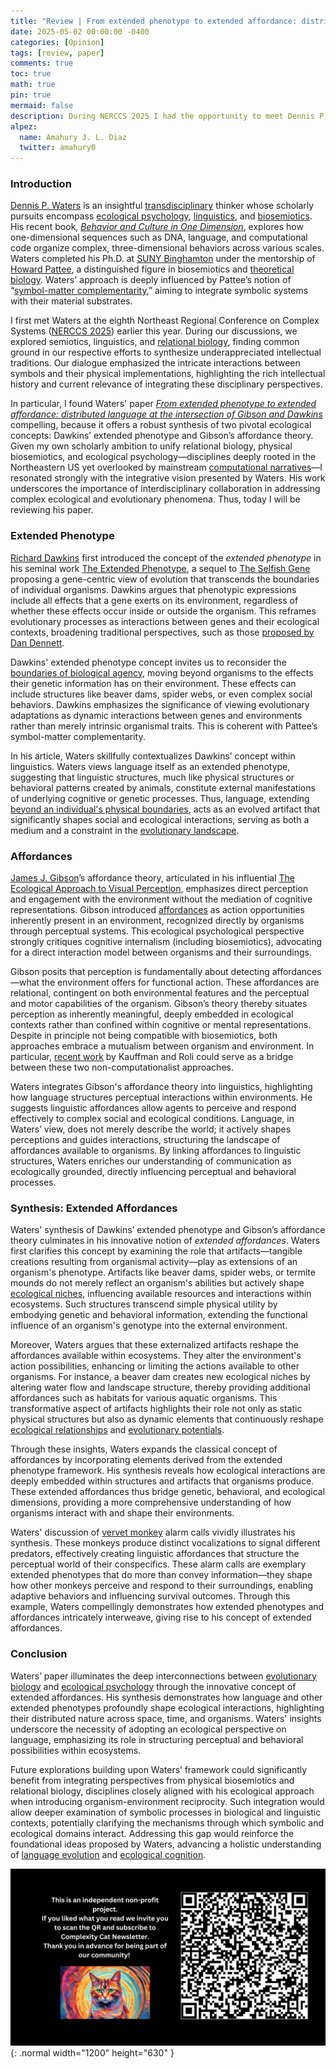 ```yaml
---
title: "Review | From extended phenotype to extended affordance: distributed language at the intersection of Gibson and Dawkins"
date: 2025-05-02 00:00:00 -0400
categories: [Opinion]
tags: [review, paper]
comments: true
toc: true 
math: true
pin: true
mermaid: false
description: During NERCCS 2025 I had the opportunity to meet Dennis P. Waters, a transdisciplinary thinker whose PhD was done under the direction of Howard Pattee. With Dennis I had the opportunity to talk about biosemiotics, relational biology and ecological psychology, conversations from which I learned a lot. Today I am going to review one of his papers, published more than ten years ago but with very interesting ideas.
alpez:
  name: Amahury J. L. Diaz
  twitter: amahury0
---
```

### Introduction
[Dennis P. Waters](https://1dimensional.com/dennis-p-waters/) is an insightful [transdisciplinary](https://en.wikipedia.org/wiki/Transdisciplinarity) thinker whose scholarly pursuits encompass [ecological psychology](https://en.wikipedia.org/wiki/Ecological_psychology), [linguistics](https://en.wikipedia.org/wiki/Linguistics), and [biosemiotics](https://en.wikipedia.org/wiki/Biosemiotics). His recent book, [_Behavior and Culture in One Dimension_](https://1dimensional.com/), explores how one-dimensional sequences such as DNA, language, and computational code organize complex, three-dimensional behaviors across various scales. Waters completed his Ph.D. at [SUNY Binghamton](https://en.wikipedia.org/wiki/Binghamton_University)  under the mentorship of [Howard Pattee](https://en.wikipedia.org/wiki/Howard_H._Pattee), a distinguished figure in biosemiotics and [theoretical biology](https://en.wikipedia.org/wiki/Mathematical_and_theoretical_biology). Waters' approach is deeply influenced by Pattee’s notion of “[symbol-matter complementarity](https://link.springer.com/chapter/10.1007/1-4020-4814-9_4),” aiming to integrate symbolic systems with their material substrates.

I first met Waters at the eighth Northeast Regional Conference on Complex Systems ([NERCCS 2025](https://nerccs2025.github.io/)) earlier this year. During our discussions, we explored semiotics, linguistics, and [relational biology](https://ahlouie.com/relational-biology/), finding common ground in our respective efforts to synthesize underappreciated intellectual traditions. Our dialogue emphasized the intricate interactions between symbols and their physical implementations, highlighting the rich intellectual history and current relevance of integrating these disciplinary perspectives. 

In particular, I found Waters' paper [_From extended phenotype to extended affordance: distributed language at the intersection of Gibson and Dawkins_](https://www.sciencedirect.com/science/article/abs/pii/S0388000112000277) compelling, because it offers a robust synthesis of two pivotal ecological concepts: Dawkins’ extended phenotype and Gibson’s affordance theory. Given my own scholarly ambition to unify relational biology, physical biosemiotics, and ecological psychology—disciplines deeply rooted in the Northeastern US yet overlooked by mainstream [computational narratives](https://philarchive.org/archive/DIEC)—I resonated strongly with the integrative vision presented by Waters. His work underscores the importance of interdisciplinary collaboration in addressing complex ecological and evolutionary phenomena. Thus, today I will be reviewing his paper.

### Extended Phenotype
[Richard Dawkins](https://en.wikipedia.org/wiki/Richard_Dawkins) first introduced the concept of the _extended phenotype_ in his seminal work [The Extended Phenotype](https://en.wikipedia.org/wiki/The_Extended_Phenotype), a sequel to [The Selfish Gene](https://en.wikipedia.org/wiki/The_Selfish_Gene) proposing a gene-centric view of evolution that transcends the boundaries of individual organisms. Dawkins argues that phenotypic expressions include all effects that a gene exerts on its environment, regardless of whether these effects occur inside or outside the organism. This reframes evolutionary processes as interactions between genes and their ecological contexts, broadening traditional perspectives, such as those [proposed by Dan Dennett](https://amahury.github.io/posts/review-the-myth-of-original-intentionality/).

Dawkins' extended phenotype concept invites us to reconsider the [boundaries of biological agency](https://www.quantamagazine.org/what-is-an-individual-biology-seeks-clues-in-information-theory-20200716/), moving beyond organisms to the effects their genetic information has on their environment. These effects can include structures like beaver dams, spider webs, or even complex social behaviors. Dawkins emphasizes the significance of viewing evolutionary adaptations as dynamic interactions between genes and environments rather than merely intrinsic organismal traits. This is coherent with Pattee’s symbol-matter complementarity. 

In his article, Waters skillfully contextualizes Dawkins’ concept within linguistics. Waters views language itself as an extended phenotype, suggesting that linguistic structures, much like physical structures or behavioral patterns created by animals, constitute external manifestations of underlying cognitive or genetic processes. Thus, language, extending [beyond an individual's physical boundaries](https://en.wikipedia.org/wiki/Holobiont), acts as an evolved artifact that significantly shapes social and ecological interactions, serving as both a medium and a constraint in the [evolutionary landscape](https://en.wikipedia.org/wiki/Evolutionary_landscape).

### Affordances
[James J. Gibson](https://en.wikipedia.org/wiki/James_J._Gibson)’s affordance theory, articulated in his influential [The Ecological Approach to Visual Perception](https://library.uniq.edu.iq/storage/books/file/The%20Ecological%20Approach%20to%20Visual%20Perception%20Approach/1667383098The%20Ecological%20Approach%20to%20Visual%20Perception%20Classic%20Edition%20(James%20J.%20Gibson)%20(z-lib.org)%20(1).pdf), emphasizes direct perception and engagement with the environment without the mediation of cognitive representations. Gibson introduced [affordances](https://en.wikipedia.org/wiki/Affordance) as action opportunities inherently present in an environment, recognized directly by organisms through perceptual systems. This ecological psychological perspective strongly critiques cognitive internalism (including biosemiotics), advocating for a direct interaction model between organisms and their surroundings.

Gibson posits that perception is fundamentally about detecting affordances—what the environment offers for functional action. These affordances are relational, contingent on both environmental features and the perceptual and motor capabilities of the organism. Gibson’s theory thereby situates perception as inherently meaningful, deeply embedded in ecological contexts rather than confined within cognitive or mental representations. Despite in principle not being compatible with biosemiotics, both approaches embrace a mutualism between organism and environment. In particular, [recent work](https://www.mdpi.com/1099-4300/23/11/1467) by Kauffman and Roli could serve as a bridge between these two non-computationalist approaches.

Waters integrates Gibson's affordance theory into linguistics, highlighting how language structures perceptual interactions within environments. He suggests linguistic affordances allow agents to perceive and respond effectively to complex social and ecological conditions. Language, in Waters’ view, does not merely describe the world; it actively shapes perceptions and guides interactions, structuring the landscape of affordances available to organisms. By linking affordances to linguistic structures, Waters enriches our understanding of communication as ecologically grounded, directly influencing perceptual and behavioral processes.

### Synthesis: Extended Affordances
Waters' synthesis of Dawkins’ extended phenotype and Gibson’s affordance theory culminates in his innovative notion of _extended affordances_. Waters first clarifies this concept by examining the role that artifacts—tangible creations resulting from organismal activity—play as extensions of an organism's phenotype. Artifacts like beaver dams, spider webs, or termite mounds do not merely reflect an organism's abilities but actively shape [ecological niches](https://en.wikipedia.org/wiki/Ecological_niche), influencing available resources and interactions within ecosystems. Such structures transcend simple physical utility by embodying genetic and behavioral information, extending the functional influence of an organism's genotype into the external environment.

Moreover, Waters argues that these externalized artifacts reshape the affordances available within ecosystems. They alter the environment's action possibilities, enhancing or limiting the actions available to other organisms. For instance, a beaver dam creates new ecological niches by altering water flow and landscape structure, thereby providing additional affordances such as habitats for various aquatic organisms. This transformative aspect of artifacts highlights their role not only as static physical structures but also as dynamic elements that continuously reshape [ecological relationships](https://education.seattlepi.com/five-types-ecological-relationships-4019.html) and [evolutionary potentials](https://www.sciencedirect.com/science/article/pii/S037810979900292X).

Through these insights, Waters expands the classical concept of affordances by incorporating elements derived from the extended phenotype framework. His synthesis reveals how ecological interactions are deeply embedded within structures and artifacts that organisms produce. These extended affordances thus bridge genetic, behavioral, and ecological dimensions, providing a more comprehensive understanding of how organisms interact with and shape their environments.

Waters' discussion of [vervet monkey](https://en.wikipedia.org/wiki/Vervet_monkey) alarm calls vividly illustrates his synthesis. These monkeys produce distinct vocalizations to signal different predators, effectively creating linguistic affordances that structure the perceptual world of their conspecifics. These alarm calls are exemplary extended phenotypes that do more than convey information—they shape how other monkeys perceive and respond to their surroundings, enabling adaptive behaviors and influencing survival outcomes. Through this example, Waters compellingly demonstrates how extended phenotypes and affordances intricately interweave, giving rise to his concept of extended affordances.

### Conclusion
Waters’ paper illuminates the deep interconnections between [evolutionary biology](https://en.wikipedia.org/wiki/Evolutionary_biology) and [ecological psychology](https://en.wikipedia.org/wiki/Ecological_psychology) through the innovative concept of extended affordances. His synthesis demonstrates how language and other extended phenotypes profoundly shape ecological interactions, highlighting their distributed nature across space, time, and organisms. Waters' insights underscore the necessity of adopting an ecological perspective on language, emphasizing its role in structuring perceptual and behavioral possibilities within ecosystems.

Future explorations building upon Waters’ framework could significantly benefit from integrating perspectives from physical biosemiotics and relational biology, disciplines closely aligned with his ecological approach when introducing organism-environment reciprocity. Such integration would allow deeper examination of symbolic processes in biological and linguistic contexts, potentially clarifying the mechanisms through which symbolic and ecological domains interact. Addressing this gap would reinforce the foundational ideas proposed by Waters, advancing a holistic understanding of [language evolution](https://en.wikipedia.org/wiki/Evolution_of_languages) and [ecological cognition](https://en.wikipedia.org/wiki/Cognitive_ecology).

![Desktop View](/assets/img/fix/complexity-cat-newsletter.png){: .normal width="1200" height="630" }
